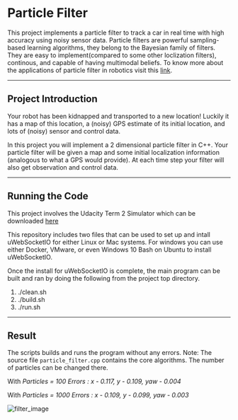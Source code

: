 # Particle Filter
This project implements a particle filter to track a car in real time with high accuracy using noisy sensor data. Particle filters are powerful sampling-based learning algorithms, they belong to the Bayesian family of filters.
They are easy to implement(compared to some other loclization filters), continous, and capable of having multimodal beliefs. 
To know more about the applications of particle filter in robotics visit this [link](http://robots.stanford.edu/papers/thrun.pf-in-robotics-uai02.pdf).

---
## Project Introduction
Your robot has been kidnapped and transported to a new location! Luckily it has a map of this location, a (noisy) GPS estimate of its initial location, and lots of (noisy) sensor and control data.

In this project you will implement a 2 dimensional particle filter in C++. Your particle filter will be given a map and some initial localization information (analogous to what a GPS would provide). At each time step your filter will also get observation and control data. 

---
## Running the Code
This project involves the Udacity Term 2 Simulator which can be downloaded [here](https://github.com/udacity/self-driving-car-sim/releases)

This repository includes two files that can be used to set up and intall uWebSocketIO for either Linux or Mac systems. For windows you can use either Docker, VMware, or even Windows 10 Bash on Ubuntu to install uWebSocketIO.

Once the install for uWebSocketIO is complete, the main program can be built and ran by doing the following from the project top directory.
1. ./clean.sh
2. ./build.sh
3. ./run.sh

---
## Result
The scripts builds and runs the program without any errors.
Note: The source file `particle_filter.cpp` contains the core algorithms. The number of particles can be changed there.

With    *Particles = 100*
        *Errors :*
        *x - 0.117, y - 0.109, yaw - 0.004*

With    *Particles = 1000*
        *Errors :*
        *x - 0.109, y - 0.099, yaw - 0.003*

![filter_image]()

  
